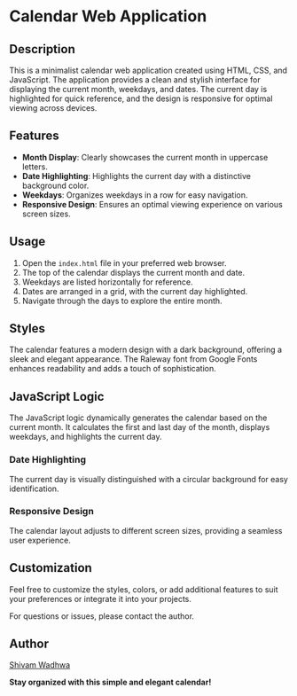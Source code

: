 # Calendar Web Application


## Description

This is a minimalist calendar web application created using HTML, CSS, and JavaScript. The application provides a clean and stylish interface for displaying the current month, weekdays, and dates. The current day is highlighted for quick reference, and the design is responsive for optimal viewing across devices.

## Features

- **Month Display**: Clearly showcases the current month in uppercase letters.
- **Date Highlighting**: Highlights the current day with a distinctive background color.
- **Weekdays**: Organizes weekdays in a row for easy navigation.
- **Responsive Design**: Ensures an optimal viewing experience on various screen sizes.

## Usage

1. Open the `index.html` file in your preferred web browser.
2. The top of the calendar displays the current month and date.
3. Weekdays are listed horizontally for reference.
4. Dates are arranged in a grid, with the current day highlighted.
5. Navigate through the days to explore the entire month.

## Styles

The calendar features a modern design with a dark background, offering a sleek and elegant appearance. The Raleway font from Google Fonts enhances readability and adds a touch of sophistication.

## JavaScript Logic

The JavaScript logic dynamically generates the calendar based on the current month. It calculates the first and last day of the month, displays weekdays, and highlights the current day.

### Date Highlighting

The current day is visually distinguished with a circular background for easy identification.

### Responsive Design

The calendar layout adjusts to different screen sizes, providing a seamless user experience.

## Customization

Feel free to customize the styles, colors, or add additional features to suit your preferences or integrate it into your projects.

For questions or issues, please contact the author.

## Author
[Shivam Wadhwa](http://github.com/wadhwashivam)

**Stay organized with this simple and elegant calendar!**
